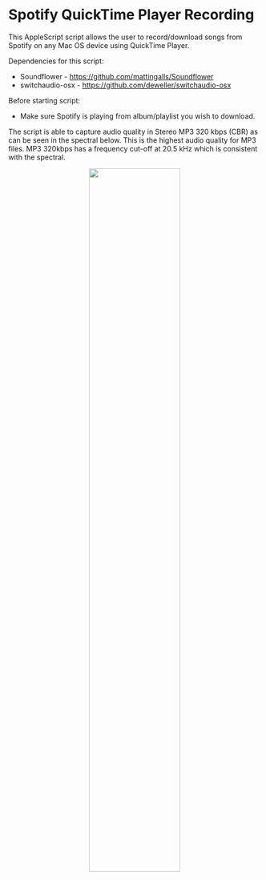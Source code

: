 # Spotify QuickTime Player Recording

This AppleScript script allows the user to record/download songs from Spotify on any Mac OS device using QuickTime Player.

Dependencies for this script:
* Soundflower - https://github.com/mattingalls/Soundflower
* switchaudio-osx - https://github.com/deweller/switchaudio-osx

Before starting script:
* Make sure Spotify is playing from album/playlist you wish to download.

The script is able to capture audio quality in Stereo MP3 320 kbps (CBR) as can be seen in the spectral below. This is the highest audio quality for MP3 files. MP3 320kbps has a frequency cut-off at 20.5 kHz which is consistent with the spectral.

<p align="center">
  <img src="https://i.imgur.com/t0SpAzq.png" width="60%" height="60%">
</p>

